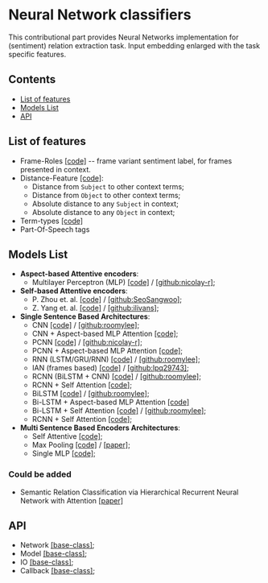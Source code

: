 # Neural Network classifiers

This contributional part provides Neural Networks implementation for (sentiment) 
relation extraction task.
Input embedding enlarged with the task specific features.

## Contents
* [List of features](#list-of-features)
* [Models List](#models-list)
* [API](#api)

## List of features

* Frame-Roles [[code]](features/term_frame_roles.py) -- frame variant sentiment label, for frames presented in context.
* Distance-Feature [[code]](features/sample_dist.py):
    * Distance from `Subject` to other context terms;
    * Distance from `Object` to other context terms;
    * Absolute distance to any `Subject` in context;
    * Absolute distance to any `Object` in context;
* Term-types [[code]](features/term_types.py)
* Part-Of-Speech tags

## Models List

* **Aspect-based Attentive encoders**:
    - Multilayer Perceptron (MLP)
        [[code]](networks/attention/architectures/mlp.py) /
        [[github:nicolay-r]](https://github.com/nicolay-r/mlp-attention);
* **Self-based Attentive encoders**:
    - P. Zhou et. al.
        [[code]](networks/attention/architectures/self_p_zhou.py) /
        [[github:SeoSangwoo]](https://github.com/SeoSangwoo/Attention-Based-BiLSTM-relation-extraction);
    - Z. Yang et. al.
        [[code]](networks/attention/architectures/self_z_yang.py) /
        [[github:ilivans]](https://github.com/ilivans/tf-rnn-attention);
* **Single Sentence Based Architectures**:
    - CNN
        [[code]](networks/context/architectures/cnn.py) /
        [[github:roomylee]](https://github.com/roomylee/cnn-relation-extraction);
    - CNN + Aspect-based MLP Attention
        [[code]](networks/context/architectures/base/att_cnn_base.py);
    - PCNN
        [[code]](networks/context/architectures/pcnn.py) /
        [[github:nicolay-r]](https://github.com/nicolay-r/sentiment-pcnn);
    - PCNN + Aspect-based MLP Attention
        [[code]](networks/context/architectures/base/att_pcnn_base.py);
    - RNN (LSTM/GRU/RNN)
        [[code]](networks/context/architectures/rnn.py) /
        [[github:roomylee]](https://github.com/roomylee/rnn-text-classification-tf);
    - IAN (frames based)
        [[code]](networks/context/architectures/ian_frames.py) /
        [[github:lpq29743]](https://github.com/lpq29743/IAN);
    - RCNN (BiLSTM + CNN)
        [[code]](networks/context/architectures/rcnn.py) /
        [[github:roomylee]](https://github.com/roomylee/rcnn-text-classification);
    - RCNN + Self Attention
        [[code]](networks/context/architectures/rcnn_self.py);
    - BiLSTM
        [[code]](networks/context/architectures/bilstm.py) /
        [[github:roomylee]](https://github.com/roomylee/rnn-text-classification-tf);
    - Bi-LSTM + Aspect-based MLP Attention 
        [[code]](networks/context/architectures/base/att_bilstm_base.py)
    - Bi-LSTM + Self Attention
        [[code]](networks/context/architectures/self_att_bilstm.py) /
        [[github:roomylee]](https://github.com/roomylee/self-attentive-emb-tf);
    - RCNN + Self Attention
        [[code]](networks/context/architectures/att_self_rcnn.py);
* **Multi Sentence Based Encoders Architectures**:
    - Self Attentive 
        [[code]](networks/multi/architectures/att_self.py);
    - Max Pooling
        [[code]](networks/multi/architectures/max_pooling.py) /
        [[paper]](https://pdfs.semanticscholar.org/8731/369a707046f3f8dd463d1fd107de31d40a24.pdf);
    - Single MLP
        [[code]](networks/multi/architectures/base/base_single_mlp.py);
        
### Could be added
* Semantic Relation Classification via Hierarchical Recurrent Neural Network with Attention
[[paper]](https://www.aclweb.org/anthology/C16-1119)

## API

* Network [[base-class]](networks/core/nn.py);
* Model [[base-class]](networks/core/model.py);
* IO [[base-class]](networks/core/nn_io.py);
* Callback [[base-class]](networks/core/callback/base.py);
